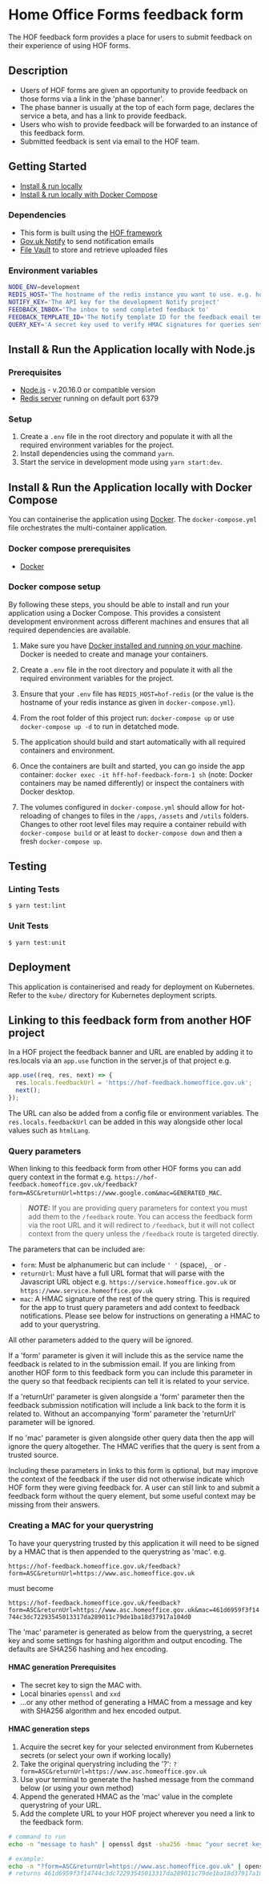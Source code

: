 # Home Office Forms feedback form

The HOF feedback form provides a place for users to submit feedback on their experience of using HOF forms.

## Description

- Users of HOF forms are given an opportunity to provide feedback on those forms via a link in the 'phase banner'.
- The phase banner is usually at the top of each form page, declares the service a beta, and has a link to provide feedback.
- Users who wish to provide feedback will be forwarded to an instance of this feedback form.
- Submitted feedback is sent via email to the HOF team.

## Getting Started

- [Install & run locally](#install--run-the-application-locally)
- [Install & run locally with Docker Compose](#install--run-the-application-locally-with-docker-compose)

### Dependencies

- This form is built using the [HOF framework](https://github.com/UKHomeOfficeForms/hof)
- [Gov.uk Notify](https://www.notifications.service.gov.uk) to send notification emails
- [File Vault](https://github.com/UKHomeOffice/file-vault) to store and retrieve uploaded files

### Environment variables

```bash
NODE_ENV=development
REDIS_HOST='The hostname of the redis instance you want to use. e.g. hof-redis or 127.0.0.1'
NOTIFY_KEY='The API key for the development Notify project'
FEEDBACK_INBOX='The inbox to send completed feedback to'
FEEDBACK_TEMPLATE_ID='The Notify template ID for the feedback email template.'
QUERY_KEY='A secret key used to verify HMAC signatures for queries sent to this form via URL'
```

## Install & Run the Application locally with Node.js

### Prerequisites

- [Node.js](https://nodejs.org/en/) - v.20.16.0 or compatible version
- [Redis server](http://redis.io/download) running on default port 6379

### Setup

1. Create a `.env` file in the root directory and populate it with all the required environment variables for the project.
2. Install dependencies using the command `yarn`.
3. Start the service in development mode using `yarn start:dev`.

## Install & Run the Application locally with Docker Compose

You can containerise the application using [Docker](https://www.docker.com). The `docker-compose.yml` file orchestrates the multi-container application.

### Docker compose prerequisites

- [Docker](https://www.docker.com)

### Docker compose setup

By following these steps, you should be able to install and run your application using a Docker Compose. This provides a consistent development environment across different machines and ensures that all required dependencies are available.

1. Make sure you have [Docker installed and running on your machine](https://www.docker.com/products/docker-desktop/). Docker is needed to create and manage your containers.

2. Create a `.env` file in the root directory and populate it with all the required environment variables for the project.

3. Ensure that your `.env` file has `REDIS_HOST=hof-redis` (or the value is the hostname of your redis instance as given in `docker-compose.yml`).

4. From the root folder of this project run: `docker-compose up` or use `docker-compose up -d` to run in detatched mode.

5. The application should build and start automatically with all required containers and environment.

6. Once the containers are built and started, you can go inside the app container: `docker exec -it hff-hof-feedback-form-1 sh` (note: Docker containers may be named differently) or inspect the containers with Docker desktop.

7. The volumes configured in `docker-compose.yml` should allow for hot-reloading of changes to files in the `/apps`, `/assets` and `/utils` folders. Changes to other root level files may require a container rebuild with `docker-compose build` or at least to `docker-compose down` and then a fresh `docker-compose up`.

## Testing

### Linting Tests

`$ yarn test:lint`

### Unit Tests

`$ yarn test:unit`

## Deployment

This application is containerised and ready for deployment on Kubernetes. Refer to the `kube/` directory for Kubernetes deployment scripts.

## Linking to this feedback form from another HOF project

In a HOF project the feedback banner and URL are enabled by adding it to res.locals via an `app.use` function in the server.js of that project e.g.

```javascript
app.use((req, res, next) => {
  res.locals.feedbackUrl = 'https://hof-feedback.homeoffice.gov.uk';
  next();
});
```

The URL can also be added from a config file or environment variables. The `res.locals.feedbackUrl` can be added in this way alongside other local values such as `htmlLang`.

### Query parameters

When linking to this feedback form from other HOF forms you can add query context in the format e.g. `https://hof-feedback.homeoffice.gov.uk/feedback?form=ASC&returnUrl=https://www.google.com&mac=GENERATED_MAC`.

> **_NOTE:_**  If you are providing query parameters for context you must add them to the `/feedback` route. You can access the feedback form via the root URL and it will redirect to `/feedback`, but it will not collect context from the query unless the `/feedback` route is targeted directly.

The parameters that can be included are:

- `form`: Must be alphanumeric but can include `' '` (space), `_` or `-`
- `returnUrl`: Must have a full URL format that will parse with the Javascript URL object e.g. `https://service.homeoffice.gov.uk` or `https://www.service.homeoffice.gov.uk`
- `mac`: A HMAC signature of the rest of the query string. This is required for the app to trust query parameters and add context to feedback notifications. Please see below for instructions on generating a HMAC to add to your querystring.

All other parameters added to the query will be ignored.

If a 'form' parameter is given it will include this as the service name the feedback is related to in the submission email. If you are linking from another HOF form to this feedback form you can include this parameter in the query so that feedback recipients can tell it is related to your service.

If a 'returnUrl' parameter is given alongside a 'form' parameter then the feedback submission notification will include a link back to the form it is related to. Without an accompanying 'form' parameter the 'returnUrl' parameter will be ignored.

If no 'mac' parameter is given alongside other query data then the app will ignore the query altogether. The HMAC verifies that the query is sent from a trusted source.

Including these parameters in links to this form is optional, but may improve the context of the feedback if the user did not otherwise indicate which HOF form they were giving feedback for. A user can still link to and submit a feedback form without the query element, but some useful context may be missing from their answers.

### Creating a MAC for your querystring

To have your querystring trusted by this application it will need to be signed by a HMAC that is then appended to the querystring as 'mac'. e.g.

`https://hof-feedback.homeoffice.gov.uk/feedback?form=ASC&returnUrl=https://www.asc.homeoffice.gov.uk`

must become

`https://hof-feedback.homeoffice.gov.uk/feedback?form=ASC&returnUrl=https://www.asc.homeoffice.gov.uk&mac=461d6959f3f14744c3dc72293545013317da289011c79de1ba18d37917a104d0`

The 'mac' parameter is generated as below from the querystring, a secret key and some settings for hashing algorithm and output encoding. The defaults are SHA256 hashing and hex encoding.

#### HMAC generation Prerequisites

- The secret key to sign the MAC with.
- Local binaries `openssl` and `xxd`
- ...or any other method of generating a HMAC from a message and key with SHA256 algorithm and hex encoded output.

#### HMAC generation steps

1. Acquire the secret key for your selected environment from Kubernetes secrets (or select your own if working locally)
2. Take the original querystring including the '?': `?form=ASC&returnUrl=https://www.asc.homeoffice.gov.uk`
3. Use your terminal to generate the hashed message from the command below (or using your own method)
4. Append the generated HMAC as the 'mac' value in the complete querystring of your URL.
5. Add the complete URL to your HOF project wherever you need a link to the feedback form.

```bash
# command to run
echo -n "message to hash" | openssl dgst -sha256 -hmac "your secret key" -binary | xxd -p

# example:
echo -n "?form=ASC&returnUrl=https://www.asc.homeoffice.gov.uk" | openssl dgst -sha256 -hmac "skeletonKey" -binary | xxd -p
# returns 461d6959f3f14744c3dc72293545013317da289011c79de1ba18d37917a104d0
```
